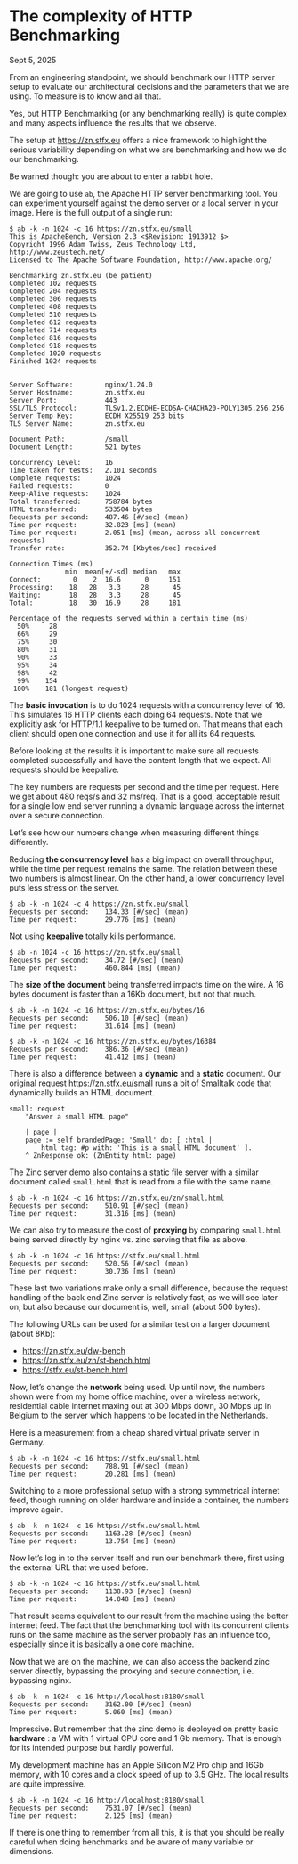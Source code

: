 # The complexity of HTTP Benchmarking

Sept 5, 2025

From an engineering standpoint, we should benchmark our HTTP server setup to evaluate our architectural decisions and the parameters that we are using. To measure is to know and all that.

Yes, but HTTP Benchmarking (or any benchmarking really) is quite complex and many aspects influence the results that we observe.

The setup at https://zn.stfx.eu offers a nice framework to highlight the serious variability depending on what we are benchmarking and how we do our benchmarking.

Be warned though: you are about to enter a rabbit hole.

We are going to use `ab`, the Apache HTTP server benchmarking tool. You can experiment yourself against the demo server or a local server in your image. Here is the full output of a single run:

```console
$ ab -k -n 1024 -c 16 https://zn.stfx.eu/small 
This is ApacheBench, Version 2.3 <$Revision: 1913912 $>
Copyright 1996 Adam Twiss, Zeus Technology Ltd, http://www.zeustech.net/
Licensed to The Apache Software Foundation, http://www.apache.org/

Benchmarking zn.stfx.eu (be patient)
Completed 102 requests
Completed 204 requests
Completed 306 requests
Completed 408 requests
Completed 510 requests
Completed 612 requests
Completed 714 requests
Completed 816 requests
Completed 918 requests
Completed 1020 requests
Finished 1024 requests


Server Software:        nginx/1.24.0
Server Hostname:        zn.stfx.eu
Server Port:            443
SSL/TLS Protocol:       TLSv1.2,ECDHE-ECDSA-CHACHA20-POLY1305,256,256
Server Temp Key:        ECDH X25519 253 bits
TLS Server Name:        zn.stfx.eu

Document Path:          /small
Document Length:        521 bytes

Concurrency Level:      16
Time taken for tests:   2.101 seconds
Complete requests:      1024
Failed requests:        0
Keep-Alive requests:    1024
Total transferred:      758784 bytes
HTML transferred:       533504 bytes
Requests per second:    487.46 [#/sec] (mean)
Time per request:       32.823 [ms] (mean)
Time per request:       2.051 [ms] (mean, across all concurrent requests)
Transfer rate:          352.74 [Kbytes/sec] received

Connection Times (ms)
              min  mean[+/-sd] median   max
Connect:        0    2  16.6      0     151
Processing:    18   28   3.3     28      45
Waiting:       18   28   3.3     28      45
Total:         18   30  16.9     28     181

Percentage of the requests served within a certain time (ms)
  50%     28
  66%     29
  75%     30
  80%     31
  90%     33
  95%     34
  98%     42
  99%    154
 100%    181 (longest request)
```

The **basic invocation** is to do 1024 requests with a concurrency level of 16. This simulates 16 HTTP clients each doing 64 requests. Note that we explicitly ask for HTTP/1.1 keepalive to be turned on. That means that each client should open one connection and use it for all its 64 requests.

Before looking at the results it is important to make sure all requests completed successfully and have the content length that we expect. All requests should be keepalive.

The key numbers are requests per second and the time per request. Here we get about 480 reqs/s and 32 ms/req. That is a good, acceptable result for a single low end server running a dynamic language across the internet over a secure connection.

Let’s see how our numbers change when measuring different things differently.

Reducing **the concurrency level** has a big impact on overall throughput, while the time per request remains the same. The relation between these two numbers is almost linear. On the other hand, a lower concurrency level puts less stress on the server.

```console
$ ab -k -n 1024 -c 4 https://zn.stfx.eu/small
Requests per second:    134.33 [#/sec] (mean)
Time per request:       29.776 [ms] (mean)
```

Not using **keepalive** totally kills performance.

```console
$ ab -n 1024 -c 16 https://zn.stfx.eu/small
Requests per second:    34.72 [#/sec] (mean)
Time per request:       460.844 [ms] (mean)
```

The **size of the document** being transferred impacts time on the wire. A 16 bytes document is faster than a 16Kb document, but not that much.

```console
$ ab -k -n 1024 -c 16 https://zn.stfx.eu/bytes/16
Requests per second:    506.10 [#/sec] (mean)
Time per request:       31.614 [ms] (mean)
```

```console
$ ab -k -n 1024 -c 16 https://zn.stfx.eu/bytes/16384
Requests per second:    386.36 [#/sec] (mean)
Time per request:       41.412 [ms] (mean)
```

There is also a difference between a **dynamic** and a **static** document. Our original request https://zn.stfx.eu/small runs a bit of Smalltalk code that dynamically builds an HTML document.

```smalltalk
small: request
	"Answer a small HTML page"

	| page |
	page := self brandedPage: 'Small' do: [ :html |
		html tag: #p with: 'This is a small HTML document' ].
	^ ZnResponse ok: (ZnEntity html: page)
```

The Zinc server demo also contains a static file server with a similar document called `small.html` that is read from a file with the same name.

```console
$ ab -k -n 1024 -c 16 https://zn.stfx.eu/zn/small.html
Requests per second:    510.91 [#/sec] (mean)
Time per request:       31.316 [ms] (mean)
```

We can also try to measure the cost of **proxying** by comparing `small.html` being served directly by nginx vs. zinc serving that file as above.

```console
$ ab -k -n 1024 -c 16 https://stfx.eu/small.html
Requests per second:    520.56 [#/sec] (mean)
Time per request:       30.736 [ms] (mean)
```

These last two variations make only a small difference, because the request handling of the back end Zinc server is relatively fast, as we will see later on, but also because our document is, well, small (about 500 bytes).

The following URLs can be used for a similar test on a larger document (about 8Kb):
- https://zn.stfx.eu/dw-bench
- https://zn.stfx.eu/zn/st-bench.html
- https://stfx.eu/st-bench.html

Now, let’s change the **network** being used. Up until now, the numbers shown were from my home office machine, over a wireless network, residential cable internet maxing out at 300 Mbps down, 30 Mbps up in Belgium to the server which happens to be located in the Netherlands.

Here is a measurement from a cheap shared virtual private server in Germany.

```console
$ ab -k -n 1024 -c 16 https://stfx.eu/small.html
Requests per second:    788.91 [#/sec] (mean)
Time per request:       20.281 [ms] (mean)
```

Switching to a more professional setup with a strong symmetrical internet feed, though running on older hardware and inside a container, the numbers improve again.

```console
$ ab -k -n 1024 -c 16 https://stfx.eu/small.html
Requests per second:    1163.28 [#/sec] (mean)
Time per request:       13.754 [ms] (mean)
```

Now let’s log in to the server itself and run our benchmark there, first using the external URL that we used before.

```console
$ ab -k -n 1024 -c 16 https://stfx.eu/small.html
Requests per second:    1138.93 [#/sec] (mean)
Time per request:       14.048 [ms] (mean)
```

That result seems equivalent to our result from the machine using the better internet feed. The fact that the benchmarking tool with its concurrent clients runs on the same machine as the server probably has an influence too, especially since it is basically a one core machine.

Now that we are on the machine, we can also access the backend zinc server directly, bypassing the proxying and secure connection, i.e. bypassing nginx.

```console
$ ab -k -n 1024 -c 16 http://localhost:8180/small
Requests per second:    3162.00 [#/sec] (mean)
Time per request:       5.060 [ms] (mean)
```

Impressive. But remember that the zinc demo is deployed on pretty basic **hardware** : a VM with 1 virtual CPU core and 1 Gb memory. That is enough for its intended purpose but hardly powerful.

My development machine has an Apple Silicon M2 Pro chip and 16Gb memory, with 10 cores and a clock speed of up to 3.5 GHz. The local results are quite impressive.

```console
$ ab -k -n 1024 -c 16 http://localhost:8180/small
Requests per second:    7531.07 [#/sec] (mean)
Time per request:       2.125 [ms] (mean)
``` 

If there is one thing to remember from all this, it is that you should be really careful when doing benchmarks and be aware of many variable or dimensions.
